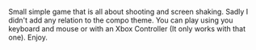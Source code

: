 Small simple game that is all about shooting and screen shaking.
Sadly I didn't add any relation to the compo theme.
You can play using you keyboard and mouse or with an Xbox Controller (It only works with that one).
Enjoy.
